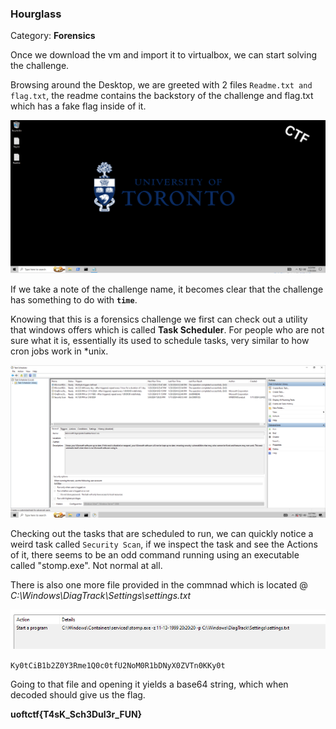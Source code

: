 ### Hourglass

Category: **Forensics**

Once we download the vm and import it to virtualbox, we can start solving the challenge.

Browsing around the Desktop, we are greeted with 2 files `Readme.txt and flag.txt`, the readme contains the backstory of the challenge and flag.txt which has a fake flag inside of it. 

![](init.png)

If we take a note of the challenge name, it becomes clear that the challenge has something to do with **`time`**.

Knowing that this is a forensics challenge we first can check out a utility that windows offers which is called **Task Scheduler**. For people who are not sure what it is, essentially its used to schedule tasks, very similar to how cron jobs work in *unix.

![](tasks.png)

Checking out the tasks that are scheduled to run, we can quickly notice a weird task called `Security Scan`, if we inspect the task and see the Actions of it, there seems to be an odd command running using an executable called "stomp.exe". Not normal at all.

There is also one more file provided in the commnad which is located @ *C:\Windows\DiagTrack\Settings\settings.txt*

![](../command.png)

`Ky0tCiB1b2Z0Y3Rme1Q0c0tfU2NoM0R1bDNyX0ZVTn0KKy0t`

Going to that file and opening it yields a base64 string, which when decoded should give us the flag.

**uoftctf{T4sK_Sch3Dul3r_FUN}**
